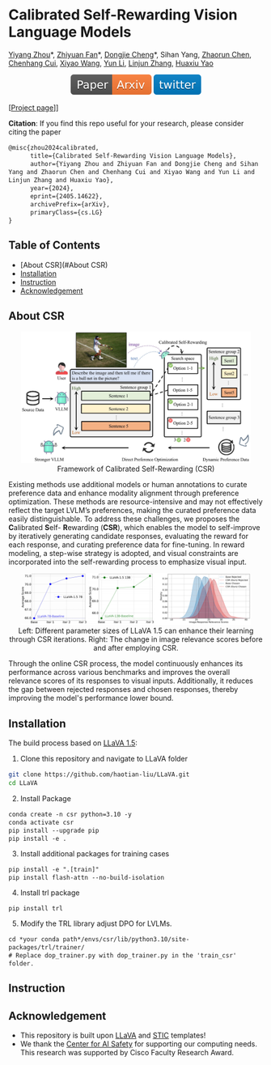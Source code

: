 # Calibrated Self-Rewarding Vision Language Models
[Yiyang Zhou](https://yiyangzhou.github.io/)\*, [Zhiyuan Fan](zhiyuan.fan/)\*, [Dongjie Cheng](https://dongjie-cheng.github.io/)\*, Sihan Yang, [Zhaorun Chen](https://billchan226.github.io/), [Chenhang Cui](https://gzcch.github.io/), [Xiyao Wang](https://si0wang.github.io/), [Yun Li](https://yunliweb.its.unc.edu/people.html#YunLi), [Linjun Zhang](https://linjunz.github.io/), [Huaxiu Yao](https://sites.google.com/view/danicaxiao/home)

<div align="center">
</div>
<div align="center">
    <a href="https://arxiv.org/pdf/2405.15973"><img src="assets/Paper-Arxiv-orange.svg" ></a>
    <a href="https://x.com/furongh/status/1796373642382577746"><img src='assets/-twitter-blue.svg'></a>
</div>


[[Project page](https://csr.github.io/)]] 

**Citation**: If you find this repo useful for your research, please consider citing the paper
```
@misc{zhou2024calibrated,
      title={Calibrated Self-Rewarding Vision Language Models}, 
      author={Yiyang Zhou and Zhiyuan Fan and Dongjie Cheng and Sihan Yang and Zhaorun Chen and Chenhang Cui and Xiyao Wang and Yun Li and Linjun Zhang and Huaxiu Yao},
      year={2024},
      eprint={2405.14622},
      archivePrefix={arXiv},
      primaryClass={cs.LG}
}
```

## Table of Contents
- [About CSR](#About CSR)
- [Installation](#Installation)
- [Instruction](#Instruction)
- [Acknowledgement](#Acknowledgement)

## About CSR
<p align="center">
    <img src="assets/framework.png" width="90%"> <br>
   Framework of Calibrated Self-Rewarding (CSR)
</p>

Existing methods use additional models or human annotations to curate preference data and enhance modality alignment through preference optimization. These methods are resource-intensive and may not effectively reflect the target LVLM’s preferences, making the curated preference data easily distinguishable. To address these challenges, we proposes the  **C**alibrated  **S**elf- **R**ewarding (**CSR**), which enables the model to self-improve by iteratively generating candidate responses, evaluating the reward for each response, and curating preference data for fine-tuning. In reward modeling, a step-wise strategy is adopted, and visual constraints are incorporated into the self-rewarding process to emphasize visual input.

<p align="center">
    <img src="assets/csr_llava.png" width="90%"> <br>
   Left: Different parameter sizes of LLaVA 1.5 can enhance their learning through CSR iterations. Right: The change in image relevance scores before and after employing CSR.
</p>

Through the online CSR process, the model continuously enhances its performance across various benchmarks and improves the overall relevance scores of its responses to visual inputs. Additionally, it reduces the gap between rejected responses and chosen responses, thereby improving the model's performance lower bound.

## Installation
The build process based on [LLaVA 1.5](https://github.com/haotian-liu/LLaVA):

1. Clone this repository and navigate to LLaVA folder

```bash
git clone https://github.com/haotian-liu/LLaVA.git
cd LLaVA
```

2. Install Package

```Shell
conda create -n csr python=3.10 -y
conda activate csr
pip install --upgrade pip
pip install -e .
```

3. Install additional packages for training cases

```
pip install -e ".[train]"
pip install flash-attn --no-build-isolation
```

4. Install trl package

```Shell
pip install trl
```

5. Modify the TRL library adjust DPO for LVLMs.

```Shell
cd *your conda path*/envs/csr/lib/python3.10/site-packages/trl/trainer/
# Replace dop_trainer.py with dop_trainer.py in the 'train_csr' folder.
```

## Instruction


## Acknowledgement
- This repository is built upon [LLaVA](https://github.com/haotian-liu/LLaVA) and [STIC](https://github.com/yihedeng9/STIC) templates!
- We thank the [Center for AI Safety](https://www.safe.ai/) for supporting our computing needs. This research was supported by Cisco Faculty Research Award.
